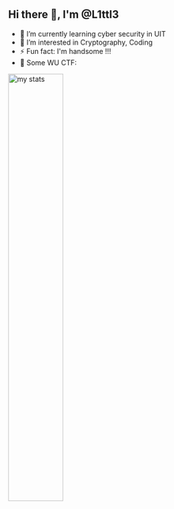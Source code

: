 ## Hi there 👋, I'm @L1ttl3

- 🌱 I’m currently learning cyber security in UIT
- 👀 I’m interested in Cryptography, Coding
- ⚡ Fun fact: I'm handsome !!!
- 📝 Some WU CTF: 


<img alt="my stats" align="left" width="47%" src="https://github-readme-stats.vercel.app/api?username=LittleNoPro&show_icons=true&theme=dark#gh-dark-mode-only)"/>
